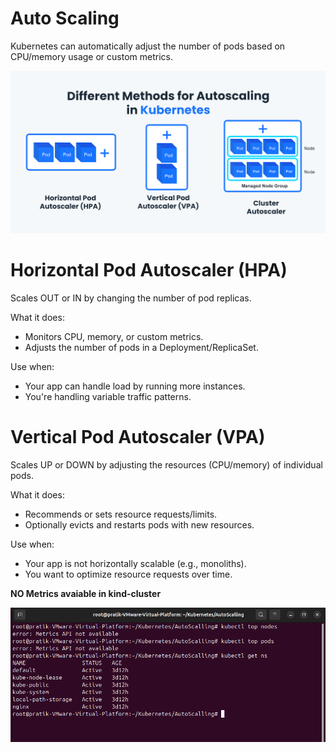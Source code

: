# Auto Scaling

Kubernetes can automatically adjust the number of pods based on CPU/memory usage or custom metrics.

![Alt-text](https://github.com/herrry107/Kubernetes/blob/main/images/scalling.png)

# Horizontal Pod Autoscaler (HPA)

Scales OUT or IN by changing the number of pod replicas.

What it does:
- Monitors CPU, memory, or custom metrics.
- Adjusts the number of pods in a Deployment/ReplicaSet.

Use when:
- Your app can handle load by running more instances.
- You're handling variable traffic patterns.

# Vertical Pod Autoscaler (VPA)

Scales UP or DOWN by adjusting the resources (CPU/memory) of individual pods.

What it does:
- Recommends or sets resource requests/limits.
- Optionally evicts and restarts pods with new resources.

Use when:
- Your app is not horizontally scalable (e.g., monoliths).
- You want to optimize resource requests over time.


**NO Metrics avaiable in kind-cluster**

![Metrics-Not-Available](https://github.com/herrry107/Kubernetes/blob/main/images/metrics-not-available.png)

